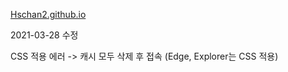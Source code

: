 [Hschan2.github.io](https://hschan2.github.io/)

2021-03-28 수정

CSS 적용 에러 -> 캐시 모두 삭제 후 접속 (Edge, Explorer는 CSS 적용)
